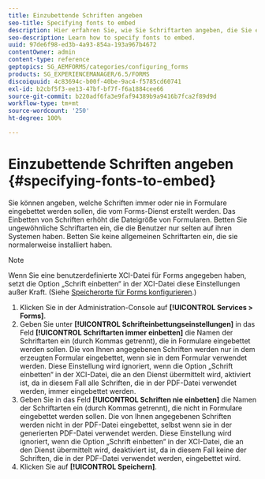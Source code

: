 ```yaml
---
title: Einzubettende Schriften angeben
seo-title: Specifying fonts to embed
description: Hier erfahren Sie, wie Sie Schriftarten angeben, die Sie einbetten möchten.
seo-description: Learn how to specify fonts to embed.
uuid: 97de6f98-ed3b-4a93-854a-193a967b4672
contentOwner: admin
content-type: reference
geptopics: SG_AEMFORMS/categories/configuring_forms
products: SG_EXPERIENCEMANAGER/6.5/FORMS
discoiquuid: 4c83694c-b00f-40be-9ac4-f5785cd60741
exl-id: b2cbf5f3-ee13-47bf-bf7f-f6a1884cee66
source-git-commit: b220adf6fa3e9faf94389b9a9416b7fca2f89d9d
workflow-type: tm+mt
source-wordcount: '250'
ht-degree: 100%

---
```


# Einzubettende Schriften angeben {#specifying-fonts-to-embed}

Sie können angeben, welche Schriften immer oder nie in Formulare eingebettet werden sollen, die vom Forms-Dienst erstellt werden. Das Einbetten von Schriften erhöht die Dateigröße von Formularen. Betten Sie ungewöhnliche Schriftarten ein, die die Benutzer nur selten auf ihren Systemen haben. Betten Sie keine allgemeinen Schriftarten ein, die sie normalerweise installiert haben.

>[!NOTE]
>
>Wenn Sie eine benutzerdefinierte XCI-Datei für Forms angegeben haben, setzt die Option „Schrift einbetten“ in der XCI-Datei diese Einstellungen außer Kraft. (Siehe [Speicherorte für Forms konfigurieren](/help/forms/using/admin-help/configuring-locations-forms.md#configuring-locations-for-forms).)

1. Klicken Sie in der Administration-Console auf **[!UICONTROL Services > Forms]**.
1. Geben Sie unter **[!UICONTROL Schrifteinbettungseinstellungen]** in das Feld **[!UICONTROL Schriftarten immer einbetten]** die Namen der Schriftarten ein (durch Kommas getrennt), die in Formulare eingebettet werden sollen. Die von Ihnen angegebenen Schriften werden nur in dem erzeugten Formular eingebettet, wenn sie in dem Formular verwendet werden. Diese Einstellung wird ignoriert, wenn die Option „Schrift einbetten“ in der XCI-Datei, die an den Dienst übermittelt wird, aktiviert ist, da in diesem Fall alle Schriften, die in der PDF-Datei verwendet werden, immer eingebettet werden.
1. Geben Sie in das Feld **[!UICONTROL Schriften nie einbetten]** die Namen der Schriftarten ein (durch Kommas getrennt), die nicht in Formulare eingebettet werden sollen. Die von Ihnen angegebenen Schriften werden nicht in der PDF-Datei eingebettet, selbst wenn sie in der generierten PDF-Datei verwendet werden. Diese Einstellung wird ignoriert, wenn die Option „Schrift einbetten“ in der XCI-Datei, die an den Dienst übermittelt wird, deaktiviert ist, da in diesem Fall keine der Schriften, die in der PDF-Datei verwendet werden, eingebettet wird.
1. Klicken Sie auf **[!UICONTROL Speichern]**.
